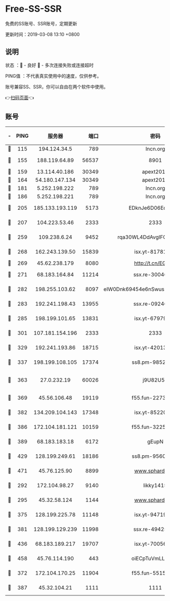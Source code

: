 # Free-SS-SSR

免费的SS账号、SSR账号，定期更新

更新时间：2019-03-08 13:10 +0800

## 说明

状态     ：🙂 - 良好 🙁 - 多次连接失败或连接超时

PING值   ：不代表真实使用中的速度，仅供参考。

账号兼容SS、SSR，你可以自由在两个软件中使用。

👉[扫码页面](https://liesauer.github.io/Free-SS-SSR/)👈

## 账号

|-|PING|服务器|端口|密码|加密方式|区域|
|:----:|:----:|:-----:|-----:|:----:|:----:|:----:|
|🙂|115|194.124.34.5|789|lncn.org|rc4|JP|
|🙂|155|188.119.64.89|56537|8901|aes-256-cfb|RU|
|🙂|159|13.114.40.186|30349|apext2019|chacha20|JP|
|🙂|164|54.180.147.134|30349|apext2019|chacha20|KR|
|🙂|181|5.252.198.222|789|lncn.org|rc4|JP|
|🙂|186|5.252.198.221|789|lncn.org|rc4|JP|
|🙂|205|185.133.193.119|5173|EDknJe6D06EoWDaw|aes-256-cfb|US|
|🙂|207|104.223.53.46|2333|2333|aes-256-cfb|US|
|🙂|259|109.238.6.24|9452|rqa30WL4DdAvgIFG6Fs3znzTa|aes-256-cfb|FR|
|🙂|268|162.243.139.50|15839|isx.yt-81781713|aes-256-cfb|US|
|🙂|269|45.62.238.179|8080|http://t.cn/EGJIyrl|rc4-md5|CA|
|🙂|271|68.183.164.84|11214|ssx.re-30046337|aes-256-cfb|US|
|🙂|282|198.255.103.62|8097|eIW0Dnk69454e6nSwuspv9DmS201tQ0D|aes-256-cfb|US|
|🙂|283|192.241.198.43|13955|ssx.re-09246977|aes-256-cfb|US|
|🙂|285|198.199.101.65|13831|isx.yt-67979439|aes-256-cfb|US|
|🙂|301|107.181.154.196|2333|2333|aes-256-cfb|US|
|🙂|329|192.241.193.86|18715|isx.yt-42013662|aes-256-cfb|US|
|🙂|337|198.199.108.105|17374|ss8.pm-98527684|aes-256-cfb|US|
|🙂|363|27.0.232.19|60026|j9U82U53|xchacha20-ietf-poly1305|HK|
|🙂|369|45.56.106.48|19119|f55.fun-22731576|aes-256-cfb|US|
|🙂|382|134.209.104.143|17348|isx.yt-85220846|aes-256-cfb|SG|
|🙂|386|172.104.181.121|10159|f55.fun-32253878|aes-256-cfb|SG|
|🙂|389|68.183.183.18|6172|gEupN|aes-256-cfb|SG|
|🙂|429|128.199.249.61|18186|ss8.pm-95603573|aes-256-cfb|SG|
|🙂|471|45.76.125.90|8899|www.sphard.com|aes-256-cfb|AU|
|🙂|292|172.104.98.27|9140|likky1415|aes-256-cfb|JP|
|🙂|295|45.32.58.124|1144|www.sphard.com|aes-256-cfb|JP|
|🙂|375|128.199.225.78|11148|isx.yt-94719488|aes-256-cfb|SG|
|🙂|381|128.199.129.239|11998|ssx.re-49425737|aes-256-cfb|SG|
|🙂|436|68.183.189.217|19707|isx.yt-70056316|aes-256-cfb|SG|
|🙂|458|45.76.114.190|443|oiECpTuVmLLxk4Ts|aes-256-cfb|AU|
|🙁|372|172.104.170.25|11904|f55.fun-55158712|aes-256-cfb|SG|
|🙁|387|45.32.104.21|1111|1111|aes-256-cfb|SG|
